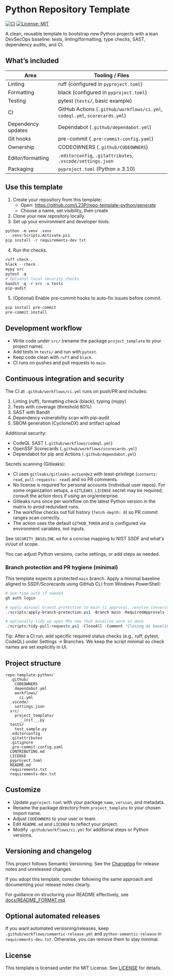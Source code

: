 # Python Repository Template

[![CI](https://github.com/L23P/repo-template-python/actions/workflows/ci.yml/badge.svg)](https://github.com/L23P/repo-template-python/actions/workflows/ci.yml)
[![License: MIT](https://img.shields.io/badge/License-MIT-green.svg)](LICENSE)

A clean, reusable template to bootstrap new Python projects with a lean DevSecOps baseline: tests, linting/formatting, type checks, SAST, dependency audits, and CI.

## What’s included

| Area | Tooling / Files |
|---|---|
| Linting | ruff (configured in `pyproject.toml`) |
| Formatting | black (configured in `pyproject.toml`) |
| Testing | pytest (`tests/`, basic example) |
| CI | GitHub Actions (`.github/workflows/ci.yml`, `codeql.yml`, `scorecards.yml`) |
| Dependency updates | Dependabot (`.github/dependabot.yml`) |
| Git hooks | pre-commit (`.pre-commit-config.yaml`) |
| Ownership | CODEOWNERS (`.github/CODEOWNERS`) |
| Editor/formatting | `.editorconfig`, `.gitattributes`, `.vscode/settings.json` |
| Packaging | `pyproject.toml` (Python ≥ 3.10) |

## Use this template

1. Create your repository from this template:
   - Open: https://github.com/L23P/repo-template-python/generate
   - Choose a name, set visibility, then create
2. Clone your new repository locally.
3. Set up your environment and developer tools.

```powershell
python -m venv .venv
. .venv/Scripts/Activate.ps1
pip install -r requirements-dev.txt
```

4. Run the checks.

```powershell
ruff check .
black --check .
mypy src
pytest -q
# Optional local security checks
bandit -q -r src -x tests
pip-audit
```

5. (Optional) Enable pre-commit hooks to auto-fix issues before commit.

```powershell
pip install pre-commit
pre-commit install
```

## Development workflow

- Write code under `src/` (rename the package `project_template` to your project name).
- Add tests in `tests/` and run with `pytest`.
- Keep code clean with `ruff` and `black`.
- CI runs on pushes and pull requests to `main`.

## Continuous integration and security

The CI at `.github/workflows/ci.yml` runs on push/PR and includes:
1. Linting (ruff), formatting check (black), typing (mypy)
2. Tests with coverage (threshold 80%)
3. SAST with Bandit
4. Dependency vulnerability scan with pip-audit
5. SBOM generation (CycloneDX) and artifact upload

Additional security:
- CodeQL SAST (`.github/workflows/codeql.yml`)
- OpenSSF Scorecards (`.github/workflows/scorecards.yml`)
- Dependabot for pip and Actions (`.github/dependabot.yml`)

Secrets scanning (Gitleaks):
- CI uses `gitleaks/gitleaks-action@v2` with least-privilege (`contents: read`, `pull-requests: read`) and no PR comments.
- No license is required for personal accounts (individual user repos). For some organization setups, a `GITLEAKS_LICENSE` secret may be required; consult the action docs if using an org/enterprise.
- Gitleaks runs once per workflow on the latest Python version in the matrix to avoid redundant runs.
- The workflow checks out full history (`fetch-depth: 0`) so PR commit ranges scan correctly.
- The action uses the default `GITHUB_TOKEN` and is configured via environment variables, not inputs.

See `SECURITY_BASELINE.md` for a concise mapping to NIST SSDF and what's in/out of scope.

You can adjust Python versions, cache settings, or add steps as needed.

### Branch protection and PR hygiene (minimal)

This template expects a protected `main` branch. Apply a minimal baseline aligned to SSDF/Scorecards using GitHub CLI from Windows PowerShell:

```powershell
# one-time auth if needed
gh auth login

# apply minimal branch protection to main (1 approval, resolve conversations)
./scripts/apply-branch-protection.ps1 -Branch main -RequiredApprovals 1 -RequireCodeOwners:$false

# optionally tidy up open PRs now that baseline work is done
./scripts/tidy-pull-requests.ps1 -CloseAll -Comment "Closing as baseline is complete; please reopen with new scope."
```

Tip: After a CI run, add specific required status checks (e.g., ruff, pytest, CodeQL) under Settings → Branches. We keep the script minimal so check names are set explicitly in UI.

## Project structure

```
repo-template-python/
  .github/
    CODEOWNERS
    dependabot.yml
    workflows/
      ci.yml
  .vscode/
    settings.json
  src/
    project_template/
      __init__.py
  tests/
    test_sample.py
  .editorconfig
  .gitattributes
  .gitignore
  .pre-commit-config.yaml
  CONTRIBUTING.md
  LICENSE
  pyproject.toml
  README.md
  requirements.txt
  requirements-dev.txt
```

## Customize

- Update `pyproject.toml` with your package `name`, `version`, and metadata.
- Rename the package directory from `project_template` to your chosen import name.
- Adjust `CODEOWNERS` to your user or team.
- Edit `README.md` and `LICENSE` to reflect your project.
- Modify `.github/workflows/ci.yml` for additional steps or Python versions.

## Versioning and changelog

This project follows Semantic Versioning. See the [Changelog](CHANGELOG.md) for release notes and unreleased changes.

If you adopt this template, consider following the same approach and documenting your release notes clearly.

For guidance on structuring your README effectively, see [docs/README_FORMAT.md](docs/README_FORMAT.md).

## Optional automated releases

If you want automated versioning/releases, keep `.github/workflows/semantic-release.yml` and `python-semantic-release` in `requirements-dev.txt`. Otherwise, you can remove them to stay minimal.

## License

This template is licensed under the MIT License. See [LICENSE](LICENSE) for details.
